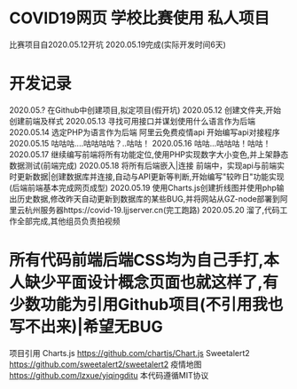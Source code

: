 # COVID19网页 学校比赛使用 私人项目
比赛项目自2020.05.12开坑 2020.05.19完成(实际开发时间6天)
# 开发记录
2020.05.?  在Github中创建项目,拟定项目(假开坑)
2020.05.12 创建文件夹,开始创建前端及样式
2020.05.13 寻找可用接口并谋划使用什么语言作为后端
2020.05.14 选定PHP为语言作为后端 阿里云免费疫情api 开始编写api对接程序
2020.05.15 咕咕咕....咕咕咕咕？..咕咕！
2020.05.16 咕咕...咕咕咕！咕咕！
2020.05.17 继续编写前端将所有功能定位,使用PHP实现数字大小变色,并上架静态数据测试(前端完成)
2020.05.18 将所有后端嵌入|连接 前端中，实现api与前端实时更新数据|创建数据库并连接,自动与API更新等判断,开始编写"较昨日"功能实现(后端前端基本完成网页成型)
2020.05.19 使用Charts.js创建折线图并使用php输出历史数据,修改昨天自动更新到数据库的某些BUG,并将网站从GZ-node部署到阿里云杭州服务器https://covid-19.ljjserver.cn(完工跑路)
2020.05.20 溜了,代码工作全部完成,其他组员负责拍视频
# 所有代码前端后端CSS均为自己手打,本人缺少平面设计概念页面也就这样了,有少数功能为引用Github项目(不引用我也写不出来)|希望无BUG
项目引用
Charts.js https://github.com/chartjs/Chart.js
Sweetalert2 https://github.com/sweetalert2/sweetalert2
疫情地图 https://github.com/lzxue/yiqingditu
本代码遵循MIT协议
